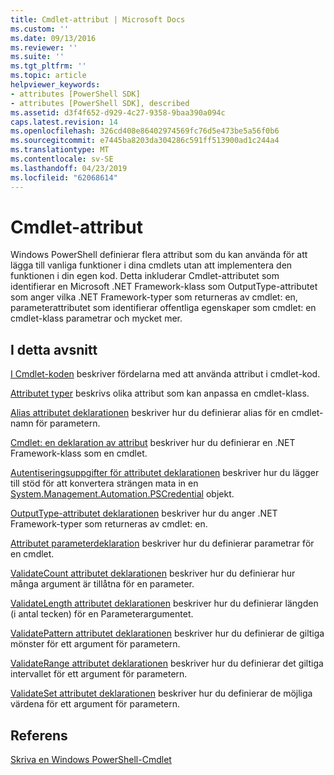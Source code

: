 ```yaml
---
title: Cmdlet-attribut | Microsoft Docs
ms.custom: ''
ms.date: 09/13/2016
ms.reviewer: ''
ms.suite: ''
ms.tgt_pltfrm: ''
ms.topic: article
helpviewer_keywords:
- attributes [PowerShell SDK]
- attributes [PowerShell SDK], described
ms.assetid: d3f4f652-d929-4c27-9358-9baa390a094c
caps.latest.revision: 14
ms.openlocfilehash: 326cd408e86402974569fc76d5e473be5a56f0b6
ms.sourcegitcommit: e7445ba8203da304286c591ff513900ad1c244a4
ms.translationtype: MT
ms.contentlocale: sv-SE
ms.lasthandoff: 04/23/2019
ms.locfileid: "62068614"
---
```

# <a name="cmdlet-attributes"></a>Cmdlet-attribut

Windows PowerShell definierar flera attribut som du kan använda för att lägga till vanliga funktioner i dina cmdlets utan att implementera den funktionen i din egen kod. Detta inkluderar Cmdlet-attributet som identifierar en Microsoft .NET Framework-klass som OutputType-attributet som anger vilka .NET Framework-typer som returneras av cmdlet: en, parameterattributet som identifierar offentliga egenskaper som cmdlet: en cmdlet-klass parametrar och mycket mer.

## <a name="in-this-section"></a>I detta avsnitt

[I Cmdlet-koden](./attributes-in-cmdlet-code.md) beskriver fördelarna med att använda attribut i cmdlet-kod.

[Attributet typer](./attribute-types.md) beskrivs olika attribut som kan anpassa en cmdlet-klass.

[Alias attributet deklarationen](./alias-attribute-declaration.md) beskriver hur du definierar alias för en cmdlet-namn för parametern.

[Cmdlet: en deklaration av attribut](./cmdlet-attribute-declaration.md) beskriver hur du definierar en .NET Framework-klass som en cmdlet.

[Autentiseringsuppgifter för attributet deklarationen](./credential-attribute-declaration.md) beskriver hur du lägger till stöd för att konvertera strängen mata in en [System.Management.Automation.PSCredential](/dotnet/api/System.Management.Automation.PSCredential) objekt.

[OutputType-attributet deklarationen](./outputtype-attribute-declaration.md) beskriver hur du anger .NET Framework-typer som returneras av cmdlet: en.

[Attributet parameterdeklaration](./parameter-attribute-declaration.md) beskriver hur du definierar parametrar för en cmdlet.

[ValidateCount attributet deklarationen](./validatecount-attribute-declaration.md) beskriver hur du definierar hur många argument är tillåtna för en parameter.

[ValidateLength attributet deklarationen](./validatelength-attribute-declaration.md) beskriver hur du definierar längden (i antal tecken) för en Parameterargumentet.

[ValidatePattern attributet deklarationen](./validatepattern-attribute-declaration.md) beskriver hur du definierar de giltiga mönster för ett argument för parametern.

[ValidateRange attributet deklarationen](./validaterange-attribute-declaration.md) beskriver hur du definierar det giltiga intervallet för ett argument för parametern.

[ValidateSet attributet deklarationen](./validateset-attribute-declaration.md) beskriver hur du definierar de möjliga värdena för ett argument för parametern.

## <a name="reference"></a>Referens

[Skriva en Windows PowerShell-Cmdlet](./writing-a-windows-powershell-cmdlet.md)
